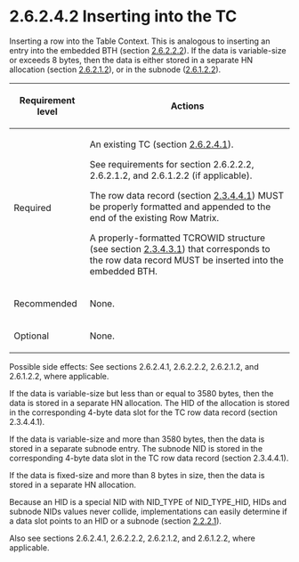 <html dir="LTR" xmlns:mshelp="http://msdn.microsoft.com/mshelp" xmlns:ddue="http://ddue.schemas.microsoft.com/authoring/2003/5" xmlns:xlink="http://www.w3.org/1999/xlink" xmlns:tool="http://www.microsoft.com/tooltip">
    <head>
        <meta http-equiv="Content-Type" content="text/html; CHARSET=utf-8"></meta>
        <meta name="save" content="history"></meta>
        <title>2.6.2.4.2 Inserting into the TC</title>
        <xml>
            <mshelp:toctitle title="2.6.2.4.2 Inserting into the TC"></mshelp:toctitle>
            <mshelp:rltitle title="[MS-PST]: Inserting into the TC"></mshelp:rltitle>
            <mshelp:keyword index="A" term="1a94f596-d840-4f66-824e-af1024fb6944"></mshelp:keyword>
            <mshelp:attr name="DCSext.ContentType" value="open specification"></mshelp:attr>
            <mshelp:attr name="AssetID" value="1a94f596-d840-4f66-824e-af1024fb6944"></mshelp:attr>
            <mshelp:attr name="TopicType" value="kbRef"></mshelp:attr>
            <mshelp:attr name="DCSext.Title" value="[MS-PST]: Inserting into the TC" />
        </xml>
    </head>
    <body>
        <div id="header">
            <h1 class="heading">2.6.2.4.2 Inserting into the TC</h1>
        </div>
        <div id="mainSection">
            <div id="mainBody">
                <div id="allHistory" class="saveHistory"></div>
                <div id="sectionSection0" class="section" name="collapseableSection">
                    

<p>Inserting a row into the Table Context. This is analogous to
inserting an entry into the embedded BTH (section <a href="8d33406c-1796-442e-9114-af478ef1341f.md">2.6.2.2.2</a>). If the data is
variable-size or exceeds 8 bytes, then the data is either stored in a separate
HN allocation (section <a href="5b30032e-8cbc-4f03-a6bd-c21a7f1c54ea.md">2.6.2.1.2</a>),
or in the subnode (<a href="4ff272a2-5e54-4777-8eb6-8019e6f63d15.md">2.6.1.2.2</a>).</p>

<table>
 <thead>
  <tr>
   <th>
   <p>Requirement level</p>
   </th>
   <th>
   <p><b><span>Actions</span></b></p>
   </th>
  </tr>
 </thead>
 <tr>
  <td>
  <p>Required</p>
  </td>
  <td>
  <p>An existing TC (section <a href="a3cafcd6-454a-46b4-a122-ebbda9ae56fb.md">2.6.2.4.1</a>).</p>
  <p>See requirements for section 2.6.2.2.2, 2.6.2.1.2, and
  2.6.1.2.2 (if applicable).</p>
  <p>The row data record (section <a href="c48fa6b4-bfd4-49d7-80f8-8718bc4bcddc.md">2.3.4.4.1</a>) MUST be
  properly formatted and appended to the end of the existing Row Matrix.</p>
  <p>A properly-formatted TCROWID structure (see section <a href="e20b5cf4-ea56-48b8-a8fa-e086c9b862ca.md">2.3.4.3.1</a>) that
  corresponds to the row data record MUST be inserted into the embedded BTH.</p>
  </td>
 </tr>
 <tr>
  <td>
  <p>Recommended</p>
  </td>
  <td>
  <p>None.</p>
  </td>
 </tr>
 <tr>
  <td>
  <p>Optional</p>
  </td>
  <td>
  <p>None.</p>
  </td>
 </tr>
</table>

<p>Possible side effects: See sections 2.6.2.4.1, 2.6.2.2.2,
2.6.2.1.2, and 2.6.1.2.2, where applicable.</p>

<p>If the data is variable-size but less than or equal to 3580
bytes, then the data is stored in a separate HN allocation. The HID of the
allocation is stored in the corresponding 4-byte data slot for the TC row data
record (section 2.3.4.4.1). </p>

<p>If the data is variable-size and more than 3580 bytes, then
the data is stored in a separate subnode entry. The subnode NID is stored in
the corresponding 4-byte data slot in the TC row data record (section
2.3.4.4.1).</p>

<p>If the data is fixed-size and more than 8 bytes in size,
then the data is stored in a separate HN allocation.</p>

<p>Because an HID is a special NID with NID_TYPE of
NID_TYPE_HID, HIDs and subnode NIDs values never collide, implementations can
easily determine if a data slot points to an HID or a subnode (section <a href="18d7644e-cb33-4e11-95c0-34d8a84fbff6.md">2.2.2.1</a>).</p>

<p>Also see sections 2.6.2.4.1, 2.6.2.2.2, 2.6.2.1.2, and
2.6.1.2.2, where applicable.</p>
                </div>
            </div>
        </div>
    </body>
</html>
